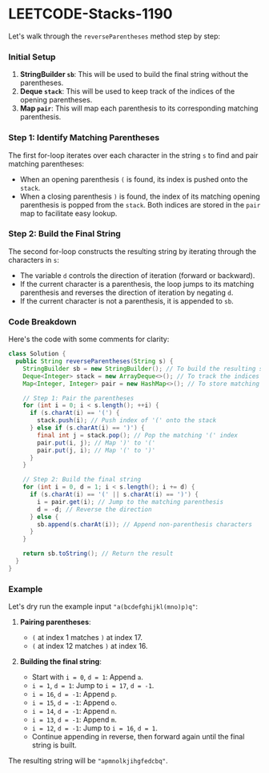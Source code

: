 # LEETCODE-Stacks-1190
Let's walk through the `reverseParentheses` method step by step:

### Initial Setup
1. **StringBuilder `sb`**: This will be used to build the final string without the parentheses.
2. **Deque `stack`**: This will be used to keep track of the indices of the opening parentheses.
3. **Map `pair`**: This will map each parenthesis to its corresponding matching parenthesis.

### Step 1: Identify Matching Parentheses
The first for-loop iterates over each character in the string `s` to find and pair matching parentheses:
- When an opening parenthesis `(` is found, its index is pushed onto the `stack`.
- When a closing parenthesis `)` is found, the index of its matching opening parenthesis is popped from the `stack`. Both indices are stored in the `pair` map to facilitate easy lookup.

### Step 2: Build the Final String
The second for-loop constructs the resulting string by iterating through the characters in `s`:
- The variable `d` controls the direction of iteration (forward or backward).
- If the current character is a parenthesis, the loop jumps to its matching parenthesis and reverses the direction of iteration by negating `d`.
- If the current character is not a parenthesis, it is appended to `sb`.

### Code Breakdown
Here's the code with some comments for clarity:

```java
class Solution {
  public String reverseParentheses(String s) {
    StringBuilder sb = new StringBuilder(); // To build the resulting string
    Deque<Integer> stack = new ArrayDeque<>(); // To track the indices of '('
    Map<Integer, Integer> pair = new HashMap<>(); // To store matching parentheses

    // Step 1: Pair the parentheses
    for (int i = 0; i < s.length(); ++i) {
      if (s.charAt(i) == '(') {
        stack.push(i); // Push index of '(' onto the stack
      } else if (s.charAt(i) == ')') {
        final int j = stack.pop(); // Pop the matching '(' index
        pair.put(i, j); // Map ')' to '('
        pair.put(j, i); // Map '(' to ')'
      }
    }

    // Step 2: Build the final string
    for (int i = 0, d = 1; i < s.length(); i += d) {
      if (s.charAt(i) == '(' || s.charAt(i) == ')') {
        i = pair.get(i); // Jump to the matching parenthesis
        d = -d; // Reverse the direction
      } else {
        sb.append(s.charAt(i)); // Append non-parenthesis characters
      }
    }

    return sb.toString(); // Return the result
  }
}
```

### Example
Let's dry run the example input `"a(bcdefghijkl(mno)p)q"`:

1. **Pairing parentheses**:
   - `(` at index 1 matches `)` at index 17.
   - `(` at index 12 matches `)` at index 16.

2. **Building the final string**:
   - Start with `i = 0`, `d = 1`: Append `a`.
   - `i = 1`, `d = 1`: Jump to `i = 17`, `d = -1`.
   - `i = 16`, `d = -1`: Append `p`.
   - `i = 15`, `d = -1`: Append `o`.
   - `i = 14`, `d = -1`: Append `n`.
   - `i = 13`, `d = -1`: Append `m`.
   - `i = 12`, `d = -1`: Jump to `i = 16`, `d = 1`.
   - Continue appending in reverse, then forward again until the final string is built.

The resulting string will be `"apmnolkjihgfedcbq"`.
